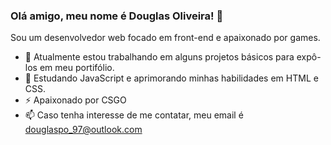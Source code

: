 ### Olá amigo, meu nome é Douglas Oliveira! 👋
Sou um desenvolvedor web focado em front-end e apaixonado por games.


* 🔭 Atualmente estou trabalhando em alguns projetos básicos para expô-los em meu portifólio.
* 🌱 Estudando JavaScript e aprimorando minhas habilidades em HTML e CSS.
* ⚡ Apaixonado por CSGO
* 📫 Caso tenha interesse de me contatar, meu email é douglaspo_97@outlook.com




<!--
**d0ugui/d0ugui** is a ✨ _special_ ✨ repository because its `README.md` (this file) appears on your GitHub profile.

Here are some ideas to get you started:

- 🔭 I’m currently working on ...
- 🌱 I’m currently learning ...
- 👯 I’m looking to collaborate on ...
- 🤔 I’m looking for help with ...
- 💬 Ask me about ...
- 📫 How to reach me: ...
- 😄 Pronouns: ...
- ⚡ Fun fact: ...
-->
